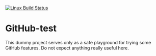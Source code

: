 
[![Linux Build Status](https://github.com/mity/github-test/actions/workflows/ci-build.yml/badge.svg)](https://github.com/mity/github-test/actions/workflows/ci-build.yml)

# GitHub-test

This dummy project serves only as a safe playground for trying some GitHub
features. Do not expect anything really useful here.
